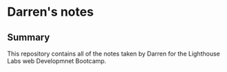 # Darren's notes

## Summary 

This repository contains all of the notes taken by Darren for the Lighthouse Labs web Developmnet Bootcamp.
